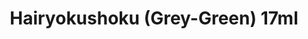 ---
layout: product
title: "Hairyokushoku (Grey-Green) 17ml"
price: "320" 
desc: "Akrilna boja 17mL"
img_path: "/assets/img/AK2261.jpg"
brand: "AK "
available: true
special_offer: false
new: false
soon: false
cat: "020000"
subcat: "020200"
subsubcat: "020203"
sifra: "AK2261"
popular: true
---